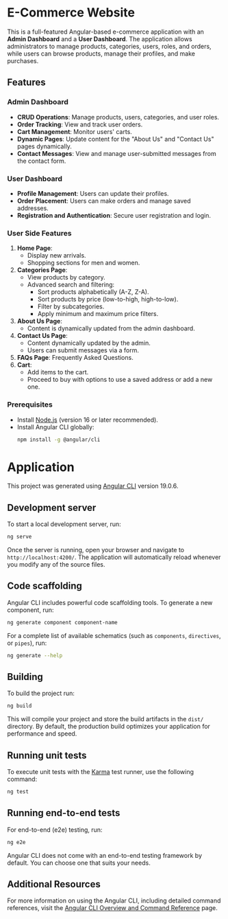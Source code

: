 # E-Commerce Website

This is a full-featured Angular-based e-commerce application with an **Admin Dashboard** and a **User Dashboard**. The application allows administrators to manage products, categories, users, roles, and orders, while users can browse products, manage their profiles, and make purchases.

## Features

### Admin Dashboard
- **CRUD Operations**: Manage products, users, categories, and user roles.
- **Order Tracking**: View and track user orders.
- **Cart Management**: Monitor users' carts.
- **Dynamic Pages**: Update content for the "About Us" and "Contact Us" pages dynamically.
- **Contact Messages**: View and manage user-submitted messages from the contact form.

### User Dashboard
- **Profile Management**: Users can update their profiles.
- **Order Placement**: Users can make orders and manage saved addresses.
- **Registration and Authentication**: Secure user registration and login.

### User Side Features
1. **Home Page**:
   - Display new arrivals.
   - Shopping sections for men and women.
2. **Categories Page**:
   - View products by category.
   - Advanced search and filtering:
     - Sort products alphabetically (A-Z, Z-A).
     - Sort products by price (low-to-high, high-to-low).
     - Filter by subcategories.
     - Apply minimum and maximum price filters.
3. **About Us Page**:
   - Content is dynamically updated from the admin dashboard.
4. **Contact Us Page**:
   - Content dynamically updated by the admin.
   - Users can submit messages via a form.
5. **FAQs Page**: Frequently Asked Questions.
6. **Cart**:
   - Add items to the cart.
   - Proceed to buy with options to use a saved address or add a new one.


### Prerequisites
- Install [Node.js](https://nodejs.org/) (version 16 or later recommended).
- Install Angular CLI globally:
  ```bash
  npm install -g @angular/cli
  ```

# Application

This project was generated using [Angular CLI](https://github.com/angular/angular-cli) version 19.0.6.

## Development server

To start a local development server, run:

```bash
ng serve
```

Once the server is running, open your browser and navigate to `http://localhost:4200/`. The application will automatically reload whenever you modify any of the source files.

## Code scaffolding

Angular CLI includes powerful code scaffolding tools. To generate a new component, run:

```bash
ng generate component component-name
```

For a complete list of available schematics (such as `components`, `directives`, or `pipes`), run:

```bash
ng generate --help
```

## Building

To build the project run:

```bash
ng build
```

This will compile your project and store the build artifacts in the `dist/` directory. By default, the production build optimizes your application for performance and speed.

## Running unit tests

To execute unit tests with the [Karma](https://karma-runner.github.io) test runner, use the following command:

```bash
ng test
```

## Running end-to-end tests

For end-to-end (e2e) testing, run:

```bash
ng e2e
```

Angular CLI does not come with an end-to-end testing framework by default. You can choose one that suits your needs.

## Additional Resources

For more information on using the Angular CLI, including detailed command references, visit the [Angular CLI Overview and Command Reference](https://angular.dev/tools/cli) page.
